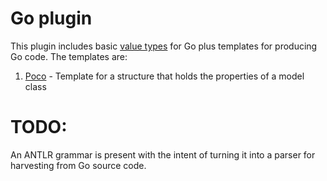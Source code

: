 # Go plugin

This plugin includes basic [value types](./index.ts) for Go plus templates for producing Go code. The templates are:

1. [Poco](./Poco.handlebars) - Template for a structure that holds the properties of a model class

# TODO:

An ANTLR grammar is present with the intent of turning it into a parser for harvesting from Go source code.
